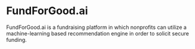 # FundForGood.ai
FundForGood.ai is a fundraising platform in which nonprofits can utilize a machine-learning based recommendation engine in order to solicit secure funding.
